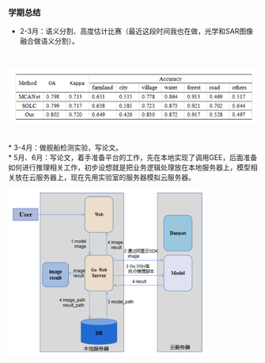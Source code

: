 ### 学期总结

* 2-3月：语义分割、高度估计比赛（最近这段时间我也在做，光学和SAR图像融合做语义分割）。
<br>
<p float="left">
  <img src="./images/6_8_1.png"/>
</p>
<br>
* 3-4月：做舰船检测实验，写论文。
<br>
* 5月、6月：写论文，着手准备平台的工作，先在本地实现了调用GEE，后面准备如何进行推理相关工作，初步设想就是把业务逻辑处理放在本地服务器上，模型相关放在云服务器上，现在先用实验室的服务器模拟云服务器。
<br>
 <p float="left">
  <img src="./images/6_8_2.png"/ width="400px">
</p>
